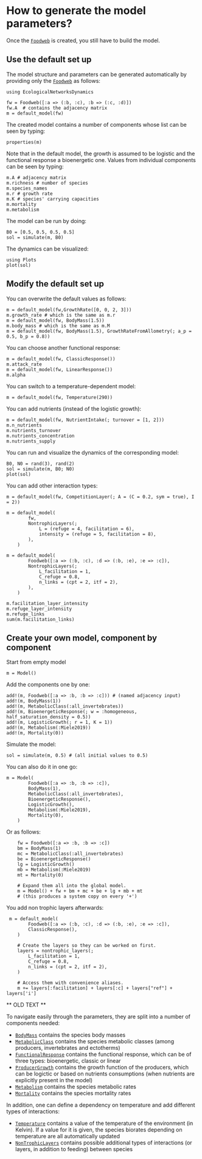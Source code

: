 # How to generate the model parameters?

Once the [`Foodweb`](@ref) is created,
you still have to build the model.


## Use the default set up

The model structure and parameters can be generated automatically by providing only the [`Foodweb`](@ref) as follows:

```@setup econetd
using EcologicalNetworksDynamics
```

```@example econetd
fw = Foodweb([:a => (:b, :c), :b => (:c, :d)])
fw.A  # contains the adjacency matrix
m = default_model(fw)
```

The created model contains a number of components whose list can be seen by typing:
```@example econetd
properties(m)
```

Note that in the default model, the growth is assumed to be logistic and the functional response a bioenergetic one.
Values from individual components can be seen by typing:

```@example econetd
m.A # adjacency matrix
m.richness # number of species
m.species_names
m.r # growth rate
m.K # species' carrying capacities
m.mortality
m.metabolism
```

The model can be run by doing:
```@example econetd
B0 = [0.5, 0.5, 0.5, 0.5]
sol = simulate(m, B0)
```

The dynamics can be visualized:
```@example econetd
using Plots
plot(sol)
```

## Modify the default set up

You can overwrite the default values as follows:

```@example econetd
m = default_model(fw,GrowthRate([0, 0, 2, 3]))
m.growth_rate # which is the same as m.r
m = default_model(fw, BodyMass(1.5))
m.body_mass # which is the same as m.M
m = default_model(fw, BodyMass(1.5), GrowthRateFromAllometry(; a_p = 0.5, b_p = 0.8))
```

You can choose another functional response:
```@example econetd
m = default_model(fw, ClassicResponse())
m.attack_rate
m = default_model(fw, LinearResponse())
m.alpha
```

You can switch to a temperature-dependent model:
```@example econetd
m = default_model(fw, Temperature(290))
```

You can add nutrients (instead of the logistic growth):
```@example econetd
m = default_model(fw, NutrientIntake(; turnover = [1, 2]))
m.n_nutrients
m.nutrients_turnover
m.nutrients_concentration
m.nutrients_supply
```

You can run and visualize the dynamics of the corresponding model:
```@example econetd
B0, N0 = rand(3), rand(2)
sol = simulate(m, B0; N0)
plot(sol)
```

You can add other interaction types:

```@example econetd
m = default_model(fw, CompetitionLayer(; A = (C = 0.2, sym = true), I = 2))

m = default_model(
        fw,
        NontrophicLayers(;
            L = (refuge = 4, facilitation = 6),
            intensity = (refuge = 5, facilitation = 8),
        ),
    )

m = default_model(
        Foodweb([:a => (:b, :c), :d => (:b, :e), :e => :c]),
        NontrophicLayers(;
            L_facilitation = 1,
            C_refuge = 0.8,
            n_links = (cpt = 2, itf = 2),
        ),
    )

m.facilitation_layer_intensity
m.refuge_layer_intensity
m.refuge_links
sum(m.facilitation_links)
```

## Create your own model, component by component

Start from empty model

```@example econetd
m = Model()
```

Add the components one by one:
```@example econetd
add!(m, Foodweb([:a => :b, :b => :c])) # (named adjacency input)
add!(m, BodyMass(1))
add!(m, MetabolicClass(:all_invertebrates))
add!(m, BioenergeticResponse(; w = :homogeneous, half_saturation_density = 0.5))
add!(m, LogisticGrowth(; r = 1, K = 1))
add!(m, Metabolism(:Miele2019))
add!(m, Mortality(0))
```

Simulate the model:

```@example econetd
sol = simulate(m, 0.5) # (all initial values to 0.5)
```

You can also do it in one go:

```@example econetd
m = Model(
        Foodweb([:a => :b, :b => :c]),
        BodyMass(1),
        MetabolicClass(:all_invertebrates),
        BioenergeticResponse(),
        LogisticGrowth(),
        Metabolism(:Miele2019),
        Mortality(0),
    )
```

Or as follows:
```@example econetd
    fw = Foodweb([:a => :b, :b => :c])
    bm = BodyMass(1)
    mc = MetabolicClass(:all_invertebrates)
    be = BioenergeticResponse()
    lg = LogisticGrowth()
    mb = Metabolism(:Miele2019)
    mt = Mortality(0)

    # Expand them all into the global model.
    m = Model() + fw + bm + mc + be + lg + mb + mt
    # (this produces a system copy on every '+')
```

You add non trophic layers afterwards:

```@example econetd
 m = default_model(
        Foodweb([:a => (:b, :c), :d => (:b, :e), :e => :c]),
        ClassicResponse(),
    )

    # Create the layers so they can be worked on first.
    layers = nontrophic_layers(;
        L_facilitation = 1,
        C_refuge = 0.8,
        n_links = (cpt = 2, itf = 2),
    )

    # Access them with convenience aliases.
    m += layers[:facilitation] + layers[:c] + layers["ref"] + layers['i']
```


** OLD TEXT **

To navigate easily through the parameters,
they are split into a number of components needed:

- [`BodyMass`](@ref) contains the species body masses
- [`MetabolicClass`](@ref) contains the species metabolic classes (among producers, invertebrates and ectotherms)
- [`FunctionalResponse`](@ref) contains the functional response, which can be of three types: bioenergetic, classic or linear
- [`ProducerGrowth`](@ref) contains the growth function of the producers, which can be logictic or based on nutrients consumptions (when nutrients are explicitly present in the model)
- [`Metabolism`](@ref) contains the species metabolic rates
- [`Mortality`](@ref) contains the species mortality rates

In addition, one can define a dependency on temperature and add different types of interactions:
- [`Temperature`](@ref) contains a value of the temperature of the environment (in Kelvin). If a value for it is given, the species biorates depending on temperature are all automatically updated
- [`NonTrophicLayers`](@ref) contains possible additional types of interactions (or layers, in addition to feeding) between species
